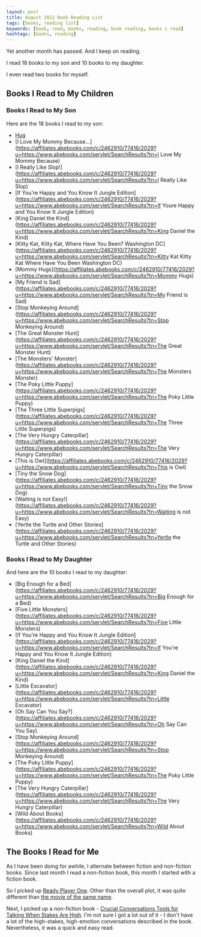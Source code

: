 ```yaml
---
layout: post
title: August 2022 Book Reading List
tags: [books, reading list]
keywords: [book, read, books, reading, book reading, books i read]
hashtags: [books, reading]
---
```


Yet another month has passed. And I keep on reading.

I read 18 books to my son and 10 books to my daughter.

I even read two books for myself.

## Books I Read to My Children

### Books I Read to My Son

Here are the 18 books I read to my son:

* [Hug](https://affiliates.abebooks.com/c/2462910/77416/2029?u=https://www.abebooks.com/servlet/SearchResults?tn=Hug)
* [I Love My Mommy Because...](https://affiliates.abebooks.com/c/2462910/77416/2029?u=https://www.abebooks.com/servlet/SearchResults?tn=I Love My Mommy Because)
* [I Really Like Slop!](https://affiliates.abebooks.com/c/2462910/77416/2029?u=https://www.abebooks.com/servlet/SearchResults?tn=I Really Like Slop)
* [If You're Happy and You Know It Jungle Edition](https://affiliates.abebooks.com/c/2462910/77416/2029?u=https://www.abebooks.com/servlet/SearchResults?tn=If Youre Happy and You Know It Jungle Edition)
* [King Daniel the Kind](https://affiliates.abebooks.com/c/2462910/77416/2029?u=https://www.abebooks.com/servlet/SearchResults?tn=King Daniel the Kind)
* [Kitty Kat, Kitty Kat, Where Have You Been? Washington DC](https://affiliates.abebooks.com/c/2462910/77416/2029?u=https://www.abebooks.com/servlet/SearchResults?tn=Kitty Kat Kitty Kat Where Have You Been Washington DC)
* [Mommy Hugs](https://affiliates.abebooks.com/c/2462910/77416/2029?u=https://www.abebooks.com/servlet/SearchResults?tn=Mommy Hugs)
* [My Friend is Sad](https://affiliates.abebooks.com/c/2462910/77416/2029?u=https://www.abebooks.com/servlet/SearchResults?tn=My Friend is Sad)
* [Stop Monkeying Around](https://affiliates.abebooks.com/c/2462910/77416/2029?u=https://www.abebooks.com/servlet/SearchResults?tn=Stop Monkeying Around)
* [The Great Monster Hunt](https://affiliates.abebooks.com/c/2462910/77416/2029?u=https://www.abebooks.com/servlet/SearchResults?tn=The Great Monster Hunt)
* [The Monsters' Monster](https://affiliates.abebooks.com/c/2462910/77416/2029?u=https://www.abebooks.com/servlet/SearchResults?tn=The Monsters Monster)
* [The Poky Little Puppy](https://affiliates.abebooks.com/c/2462910/77416/2029?u=https://www.abebooks.com/servlet/SearchResults?tn=The Poky Little Puppy)
* [The Three Little Superpigs](https://affiliates.abebooks.com/c/2462910/77416/2029?u=https://www.abebooks.com/servlet/SearchResults?tn=The Three Little Superpigs)
* [The Very Hungry Caterpillar](https://affiliates.abebooks.com/c/2462910/77416/2029?u=https://www.abebooks.com/servlet/SearchResults?tn=The Very Hungry Caterpillar)
* [This is Owl](https://affiliates.abebooks.com/c/2462910/77416/2029?u=https://www.abebooks.com/servlet/SearchResults?tn=This is Owl)
* [Tiny the Snow Dog](https://affiliates.abebooks.com/c/2462910/77416/2029?u=https://www.abebooks.com/servlet/SearchResults?tn=Tiny the Snow Dog)
* [Waiting is not Easy!](https://affiliates.abebooks.com/c/2462910/77416/2029?u=https://www.abebooks.com/servlet/SearchResults?tn=Waiting is not Easy)
* [Yertle the Turtle and Other Stories](https://affiliates.abebooks.com/c/2462910/77416/2029?u=https://www.abebooks.com/servlet/SearchResults?tn=Yertle the Turtle and Other Stories)

### Books I Read to My Daughter

And here are the 10 books I read to my daughter:

* [Big Enough for a Bed](https://affiliates.abebooks.com/c/2462910/77416/2029?u=https://www.abebooks.com/servlet/SearchResults?tn=Big Enough for a Bed)
* [Five Little Monsters](https://affiliates.abebooks.com/c/2462910/77416/2029?u=https://www.abebooks.com/servlet/SearchResults?tn=Five Little Monsters)
* [If You're Happy and You Know It Jungle Edition](https://affiliates.abebooks.com/c/2462910/77416/2029?u=https://www.abebooks.com/servlet/SearchResults?tn=If You're Happy and You Know It Jungle Edition)
* [King Daniel the Kind](https://affiliates.abebooks.com/c/2462910/77416/2029?u=https://www.abebooks.com/servlet/SearchResults?tn=King Daniel the Kind)
* [Little Excavator](https://affiliates.abebooks.com/c/2462910/77416/2029?u=https://www.abebooks.com/servlet/SearchResults?tn=Little Excavator)
* [Oh Say Can You Say?](https://affiliates.abebooks.com/c/2462910/77416/2029?u=https://www.abebooks.com/servlet/SearchResults?tn=Oh Say Can You Say)
* [Stop Monkeying Around](https://affiliates.abebooks.com/c/2462910/77416/2029?u=https://www.abebooks.com/servlet/SearchResults?tn=Stop Monkeying Around)
* [The Poky Little Puppy](https://affiliates.abebooks.com/c/2462910/77416/2029?u=https://www.abebooks.com/servlet/SearchResults?tn=The Poky Little Puppy)
* [The Very Hungry Caterpillar](https://affiliates.abebooks.com/c/2462910/77416/2029?u=https://www.abebooks.com/servlet/SearchResults?tn=The Very Hungry Caterpillar)
* [Wild About Books](https://affiliates.abebooks.com/c/2462910/77416/2029?u=https://www.abebooks.com/servlet/SearchResults?tn=Wild About Books)

## The Books I Read for Me

As I have been doing for awhile, I alternate between fiction and non-fiction books. Since last month I read a non-fiction book, this month I started with a fiction book.

So I picked up [Ready Player One](https://www.amazon.com/Ready-Player-One-Ernest-Cline-ebook/dp/B004J4WKUQ/?tag=hendrixjoseph-20). Other than the overall plot, it was quite different than [the movie of the same name](https://www.amazon.com/Ready-Player-One-Tye-Sheridan/dp/B07BDRR6S1/?tag=hendrixjoseph-20).

Next, I picked up a non-fiction book - [Crucial Conversations Tools for Talking When Stakes Are High](https://www.amazon.com/Crucial-Conversations-Talking-Stakes-Second-ebook/dp/B005K0AYH4/?tag=hendrixjoseph-20). I'm not sure I got a lot out of it - I don't have a lot of the high-stakes, high-emotion conversations described in the book. Nevertheless, it was a quick and easy read.